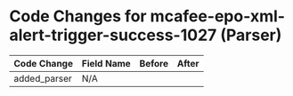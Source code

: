 # Code Changes for mcafee-epo-xml-alert-trigger-success-1027 (Parser)

| Code Change | Field Name | Before | After |
|-------------|------------|--------|-------|
| added_parser | N/A |  |  |